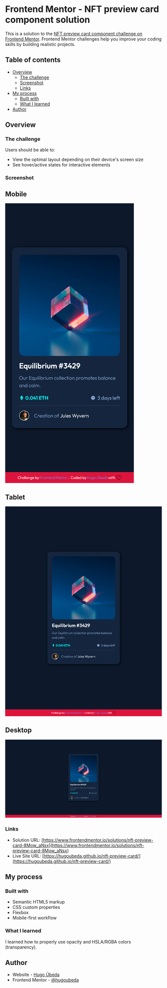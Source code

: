 # Frontend Mentor - NFT preview card component solution

This is a solution to the [NFT preview card component challenge on Frontend Mentor](https://www.frontendmentor.io/challenges/nft-preview-card-component-SbdUL_w0U). Frontend Mentor challenges help you improve your coding skills by building realistic projects. 

## Table of contents

- [Overview](#overview)
  - [The challenge](#the-challenge)
  - [Screenshot](#screenshot)
  - [Links](#links)
- [My process](#my-process)
  - [Built with](#built-with)
  - [What I learned](#what-i-learned)
- [Author](#author)

## Overview

### The challenge

Users should be able to:

- View the optimal layout depending on their device's screen size
- See hover/active states for interactive elements

### Screenshot
## Mobile
![Mobile](./screenshots/mobile.png)

## Tablet
![Tablet](./screenshots/tablet.png)

## Desktop
![Desktop](./screenshots/desktop.png)

### Links

- Solution URL: [https://www.frontendmentor.io/solutions/nft-preview-card-8Mow_aNsx](https://www.frontendmentor.io/solutions/nft-preview-card-8Mow_aNsx)
- Live Site URL: [https://hugoubeda.github.io/nft-preview-card/](https://hugoubeda.github.io/nft-preview-card/)

## My process

### Built with

- Semantic HTML5 markup
- CSS custom properties
- Flexbox
- Mobile-first workflow

### What I learned

I learned how to properly use opacity and HSLA/RGBA colors (transparency).


## Author

- Website - [Hugo Úbeda](https://github.com/hugoubeda)
- Frontend Mentor - [@hugoubeda](https://www.frontendmentor.io/profile/hugoubeda)